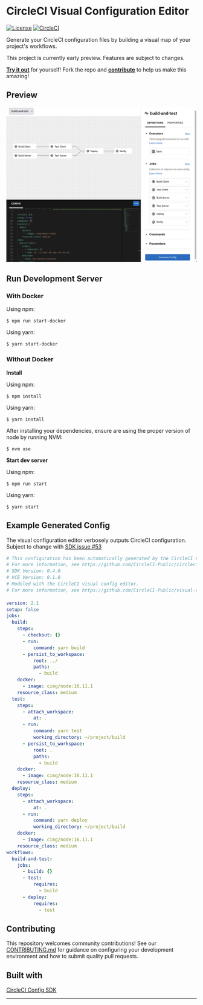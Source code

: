 # CircleCI Visual Configuration Editor

[![License](https://img.shields.io/github/license/CircleCI-Public/visual-config-editor)](https://github.com/CircleCI-Public/visual-config-editor/blob/main/LICENSE)
[![CircleCI](https://img.shields.io/circleci/build/gh/CircleCI-Public/visual-config-editor/main?logo=circleci)](https://app.circleci.com/pipelines/github/CircleCI-Public/visual-config-editor)

Generate your CircleCI configuration files by building a visual map of your
project's workflows.

This project is currently early preview. Features are subject to changes. 

**[Try it out](https://circleci-public.github.io/visual-config-editor/)** for yourself! Fork the repo and **[contribute](https://github.com/CircleCI-Public/visual-config-editor/blob/main/CONTRIBUTING.md)** to help us make this amazing!

## Preview

![Preview of the CircleCI Visual Config Editor](/.github/preview.png?raw=true 'Preview')


## Run Development Server

### With Docker

Using npm:

```shell
$ npm run start-docker
```

Using yarn:

```shell
$ yarn start-docker
```

### Without Docker

**Install**

Using npm:

```shell
$ npm install
```

Using yarn:

```shell
$ yarn install
```

After installing your dependencies, ensure are using the proper version of node by running NVM:

```shell
$ nvm use
```

**Start dev server**

Using npm:

```shell
$ npm run start
```

Using yarn:

```shell
$ yarn start
```

## Example Generated Config

The visual configuration editor verbosely outputs CircleCI configuration. Subject to change with [SDK issue #53](https://github.com/CircleCI-Public/circleci-config-sdk-ts/issues/53)

```yml
# This configuration has been automatically generated by the CircleCI Config SDK.
# For more information, see https://github.com/CircleCI-Public/circleci-config-sdk-ts
# SDK Version: 0.4.0
# VCE Version: 0.1.0
# Modeled with the CircleCI visual config editor.
# For more information, see https://github.com/CircleCI-Public/visual-config-editor

version: 2.1
setup: false
jobs:
  build:
    steps:
      - checkout: {}
      - run:
          command: yarn build
      - persist_to_workspace:
          root: ../
          paths:
            - build
    docker:
      - image: cimg/node:16.11.1
    resource_class: medium
  test:
    steps:
      - attach_workspace:
          at: .
      - run:
          command: yarn test
          working_directory: ~/project/build
      - persist_to_workspace:
          root: .
          paths:
            - build
    docker:
      - image: cimg/node:16.11.1
    resource_class: medium
  deploy:
    steps:
      - attach_workspace:
          at: .
      - run:
          command: yarn deploy
          working_directory: ~/project/build
    docker:
      - image: cimg/node:16.11.1
    resource_class: medium
workflows:
  build-and-test:
    jobs:
      - build: {}
      - test:
          requires:
            - build
      - deploy:
          requires:
            - test
```

## Contributing
This repository welcomes community contributions! See our [CONTRIBUTING.md](https://github.com/CircleCI-Public/visual-config-editor/blob/main/CONTRIBUTING.md) for guidance on configuring your development environment and how to submit quality pull requests.

## Built with

[CircleCI Config SDK](https://github.com/CircleCI-Public/circleci-config-sdk-ts)
****

